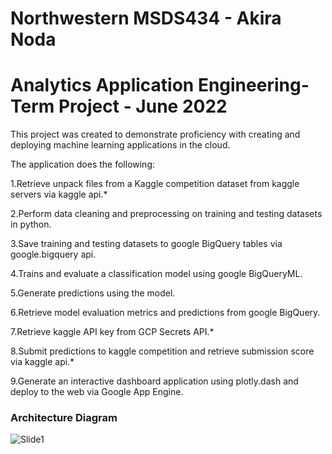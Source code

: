 # Northwestern MSDS434 - Akira Noda
# Analytics Application Engineering- Term Project - June 2022

This project was created to demonstrate proficiency with creating and deploying machine learning applications in the cloud.


The application does the following:

1.Retrieve unpack files from a Kaggle competition dataset from kaggle servers via kaggle api.*

2.Perform data cleaning and preprocessing on training and testing datasets in python.

3.Save training and testing datasets to google BigQuery tables via google.bigquery api.

4.Trains and evaluate a classification model using google BigQueryML.

5.Generate predictions using the model.

6.Retrieve model evaluation metrics and predictions from google BigQuery.

7.Retrieve kaggle API key from GCP Secrets API.*

8.Submit predictions to kaggle competition and retrieve submission score via kaggle api.*

9.Generate an interactive dashboard application using plotly.dash and deploy to the web via Google App Engine.

### **Architecture Diagram**

![Slide1](https://user-images.githubusercontent.com/103208143/172032753-2421dbfd-ecac-4a04-aba4-522c55bd4ce6.JPG)






